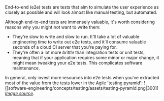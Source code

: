 End-to-end (e2e) tests are tests that aim to simulate the user experience as closely as possible and will look almost like manual testing, but automated.

Although end-to-end tests are immensely valuable, it's worth considering reasons why you might not want to write them:
- They're slow to write and slow to run. It'll take a lot of valuable engineering time to write out e2e tests, and it'll consume valuable seconds of a cloud CI server that you're paying for.
- They're often a lot more *brittle* than integration tests or unit tests, meaning that if your application requires some minor or major change, it might mean tweaking your e2e tests. This complicates software maintenance.

In general, only invest more resources into e2e tests when you've extracted most of the value from the tests lower in the Agile 'testing pyramid':
![[software-engineering/concepts/testing/assets/testing-pyramid.png|300]]
*[Image source](https://www.ministryoftesting.com/dojo/lessons/the-mobile-test-pyramid)*.

